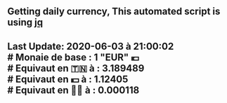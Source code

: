 ## Getting daily currency, This automated script is using [jq](https://stedolan.github.io/jq/)
## Last Update:  2020-06-03 à 21:00:02 </br># Monaie de base : 1 "EUR" 💶 </br> # Equivaut en 🇹🇳 à :  3.189489 </br> # Equivaut en 💵 à : 1.12405</br> # Equivaut en 🐱‍💻 à :  0.000118
